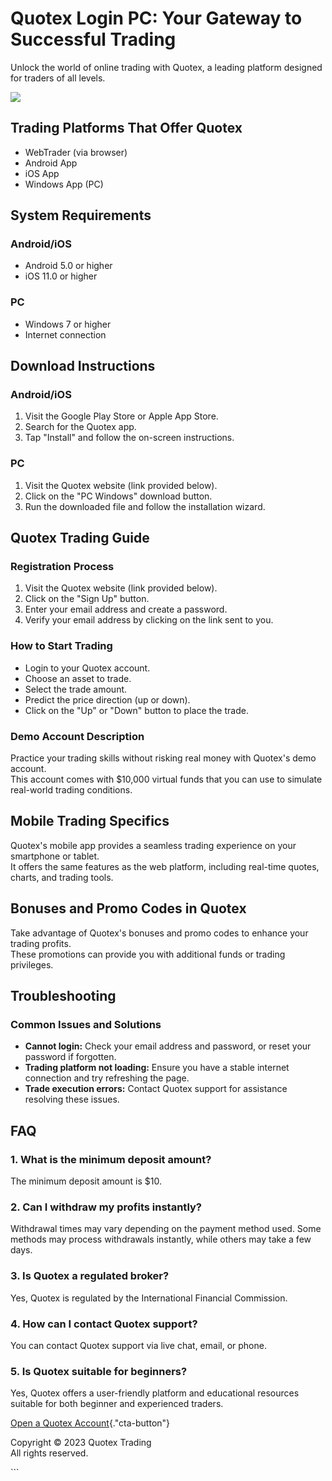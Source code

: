 

# Quotex Login PC: Your Gateway to Successful Trading

Unlock the world of online trading with Quotex, a leading platform
designed for traders of all levels.

[![](https://static.quotex.io/files/3_en/300_250.jpg)](https://traff.sbs/brokerqxlid)




## Trading Platforms That Offer Quotex

-   WebTrader (via browser)
-   Android App
-   iOS App
-   Windows App (PC)

## System Requirements

### Android/iOS

-   Android 5.0 or higher
-   iOS 11.0 or higher

### PC

-   Windows 7 or higher
-   Internet connection

## Download Instructions

### Android/iOS

1.  Visit the Google Play Store or Apple App Store.
2.  Search for the Quotex app.
3.  Tap "Install" and follow the on-screen instructions.

### PC

1.  Visit the Quotex website (link provided below).
2.  Click on the "PC Windows" download button.
3.  Run the downloaded file and follow the installation wizard.

## Quotex Trading Guide

### Registration Process

1.  Visit the Quotex website (link provided below).
2.  Click on the "Sign Up" button.
3.  Enter your email address and create a password.
4.  Verify your email address by clicking on the link sent to you.

### How to Start Trading

-   Login to your Quotex account.
-   Choose an asset to trade.
-   Select the trade amount.
-   Predict the price direction (up or down).
-   Click on the "Up" or "Down" button to place the trade.

### Demo Account Description

Practice your trading skills without risking real money with Quotex\'s
demo account.\
This account comes with \$10,000 virtual funds that you can use to
simulate real-world trading conditions.

## Mobile Trading Specifics

Quotex\'s mobile app provides a seamless trading experience on your
smartphone or tablet.\
It offers the same features as the web platform, including real-time
quotes, charts, and trading tools.

## Bonuses and Promo Codes in Quotex

Take advantage of Quotex\'s bonuses and promo codes to enhance your
trading profits.\
These promotions can provide you with additional funds or trading
privileges.

## Troubleshooting

### Common Issues and Solutions

-   **Cannot login:** Check your email address and password, or reset
    your password if forgotten.
-   **Trading platform not loading:** Ensure you have a stable internet
    connection and try refreshing the page.
-   **Trade execution errors:** Contact Quotex support for assistance
    resolving these issues.

## FAQ

### 1. What is the minimum deposit amount?

The minimum deposit amount is \$10.

### 2. Can I withdraw my profits instantly?

Withdrawal times may vary depending on the payment method used. Some
methods may process withdrawals instantly, while others may take a few
days.

### 3. Is Quotex a regulated broker?

Yes, Quotex is regulated by the International Financial Commission.

### 4. How can I contact Quotex support?

You can contact Quotex support via live chat, email, or phone.

### 5. Is Quotex suitable for beginners?

Yes, Quotex offers a user-friendly platform and educational resources
suitable for both beginner and experienced traders.

[Open a Quotex
Account](\%22https://traff.sbs/brokerqxsignup\%22){."cta-button"}

Copyright © 2023 Quotex Trading\
All rights reserved.

\`\`\`

